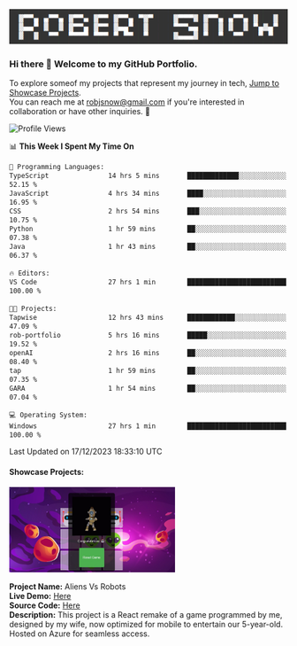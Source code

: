 <img alt="myname" src="assets/name.png" />

### Hi there 👋 Welcome to my GitHub Portfolio.
To explore someof my projects that represent my journey in tech, [Jump to Showcase Projects](#showcase-projects).  
You can reach me at robjsnow@gmail.com if you're interested in collaboration or have other inquiries.  :briefcase:



<!--START_SECTION:waka-->
![Profile Views](http://img.shields.io/badge/Profile%20Views-46-blue)

📊 **This Week I Spent My Time On** 

```text
💬 Programming Languages: 
TypeScript               14 hrs 5 mins       █████████████░░░░░░░░░░░░   52.15 % 
JavaScript               4 hrs 34 mins       ████░░░░░░░░░░░░░░░░░░░░░   16.95 % 
CSS                      2 hrs 54 mins       ███░░░░░░░░░░░░░░░░░░░░░░   10.75 % 
Python                   1 hr 59 mins        ██░░░░░░░░░░░░░░░░░░░░░░░   07.38 % 
Java                     1 hr 43 mins        ██░░░░░░░░░░░░░░░░░░░░░░░   06.37 % 

🔥 Editors: 
VS Code                  27 hrs 1 min        █████████████████████████   100.00 % 

🐱‍💻 Projects: 
Tapwise                  12 hrs 43 mins      ████████████░░░░░░░░░░░░░   47.09 % 
rob-portfolio            5 hrs 16 mins       █████░░░░░░░░░░░░░░░░░░░░   19.52 % 
openAI                   2 hrs 16 mins       ██░░░░░░░░░░░░░░░░░░░░░░░   08.40 % 
tap                      1 hr 59 mins        ██░░░░░░░░░░░░░░░░░░░░░░░   07.35 % 
GARA                     1 hr 54 mins        ██░░░░░░░░░░░░░░░░░░░░░░░   07.04 % 

💻 Operating System: 
Windows                  27 hrs 1 min        █████████████████████████   100.00 % 
```


 Last Updated on 17/12/2023 18:33:10 UTC
<!--END_SECTION:waka-->

<!--
**robjsnow/robjsnow** is a ✨ _special_ ✨ repository because its `README.md` (this file) appears on your GitHub profile.

Here are some ideas to get you started:

- 🔭 I’m currently working on ...
- 🌱 I’m currently learning ...
- 👯 I’m looking to collaborate on ...
- 🤔 I’m looking for help with ...
- 💬 Ask me about ...
- 📫 How to reach me: ...
- 😄 Pronouns: ...
- ⚡ Fun fact: ...
-->

#### Showcase Projects:

<a href="https://yellow-water-02e94ce10.4.azurestaticapps.net/">
  <img src="https://github.com/robjsnow/avr/blob/main/screenshots/avrSS.jpg?raw=true" alt="Dancing Robot" width="300" />
</a>


**Project Name:** Aliens Vs Robots  
**Live Demo:** [Here](https://yellow-water-02e94ce10.4.azurestaticapps.net/)  
**Source Code:** [Here](https://github.com/robjsnow/avr/)  
**Description:** This project is a React remake of a game programmed by me, designed by my wife, now optimized for mobile to entertain our 5-year-old. Hosted on Azure for seamless access.
